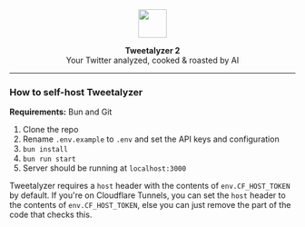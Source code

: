 <div align="center">

<img src="https://assets-store.glitch.me/twtlyzer.svg" width="50">    

**Tweetalyzer 2**  
Your Twitter analyzed, cooked & roasted by AI

</div>

***

### How to self-host Tweetalyzer
**Requirements:** Bun and Git

1. Clone the repo
2. Rename `.env.example` to `.env` and set the API keys and configuration
3. `bun install`
4. `bun run start`
5. Server should be running at `localhost:3000`

Tweetalyzer requires a `host` header with the contents of `env.CF_HOST_TOKEN` by default. If you're on Cloudflare Tunnels, you can set the `host` header to the contents of `env.CF_HOST_TOKEN`, else you can just remove the part of the code that checks this.